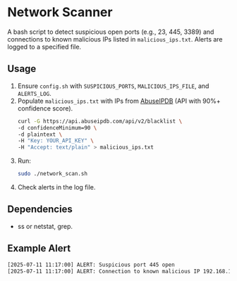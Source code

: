# Network Scanner

A bash script to detect suspicious open ports (e.g., 23, 445, 3389) and connections to known malicious IPs listed in `malicious_ips.txt`. Alerts are logged to a specified file.

## Usage
1. Ensure `config.sh` with `SUSPICIOUS_PORTS`, `MALICIOUS_IPS_FILE`, and `ALERTS_LOG`.
2. Populate `malicious_ips.txt` with IPs from [AbuseIPDB](https://www.abuseipdb.com) (API with 90%+ confidence score).
   ```bash
   curl -G https://api.abuseipdb.com/api/v2/blacklist \
   -d confidenceMinimum=90 \
   -d plaintext \
   -H "Key: YOUR_API_KEY" \
   -H "Accept: text/plain" > malicious_ips.txt
   ```
3. Run:
   ```bash
   sudo ./network_scan.sh
   ```
4. Check alerts in the log file.

## Dependencies
- ss or netstat, grep.

## Example Alert
   ```bash
   [2025-07-11 11:17:00] ALERT: Suspicious port 445 open
[2025-07-11 11:17:00] ALERT: Connection to known malicious IP 192.168.1.30 detected
   ```
